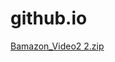 # github.io
[Bamazon_Video2 2.zip](https://github.com/jacobv2410/github.io/files/1911660/Bamazon_Video2.2.zip)
